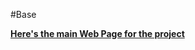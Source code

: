 #Base

<a href="https://kevinfeyjoo.github.io/CSC435_WebProgramming/1HomePage/Projects/resume/resume.html"><b> Here's the main Web Page for the project</b></a>
